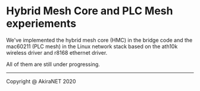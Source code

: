 # Hybrid Mesh Core and PLC Mesh experiements
We've implemented the hybrid mesh core (HMC) in the bridge code and the mac60211 (PLC mesh) in the Linux network stack based on the ath10k wireless driver and r8168 ethernet driver.

All of them are still under progressing.

---
Copyright @ AkiraNET 2020

